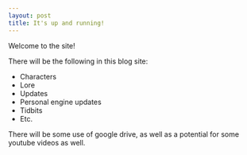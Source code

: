 ```yaml
---
layout: post
title: It's up and running!
---
```

Welcome to the site!

There will be the following in this blog site:
- Characters
- Lore
- Updates
- Personal engine updates
- Tidbits
- Etc.

There will be some use of google drive, as well as a potential for some youtube videos as well.
